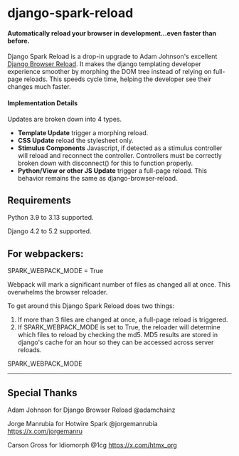 # django-spark-reload
#### Automatically reload your browser in development...even faster than before.
Django Spark Reload is a drop-in upgrade to Adam Johnson's excellent [Django Browser Reload](https://github.com/adamchainz/django-browser-reload).  It makes the django templating developer experience smoother by morphing the DOM tree instead of relying on full-page reloads.  This speeds cycle time, helping the developer see their changes much faster.


#### Implementation Details
Updates are broken down into 4 types.

* **Template Update** trigger a morphing reload.
* **CSS Update** reload the stylesheet only.
* **Stimulus Components** Javascript, if detected as a stimulus controller will reload and reconnect the controller.  Controllers must be correctly broken down with disconnect() for this to function properly.
* **Python/View or other JS Update** trigger a full-page reload.  This behavior remains the same as django-browser-reload.

## Requirements
Python 3.9 to 3.13 supported.

Django 4.2 to 5.2 supported.


## For webpackers:
SPARK_WEBPACK_MODE = True

Webpack will mark a significant number of files as changed all at once.  This overwhelms the browser reloader.

To get around this Django Spark Reload does two things:

  1) If more than 3 files are changed at once, a full-page reload is triggered.
  2) If SPARK_WEBPACK_MODE is set to True, the reloader will determine which files to reload by checking the md5.  MD5 results are stored in django's cache for an hour so they can be accessed across server reloads.

SPARK_WEBPACK_MODE

---

## Special Thanks

Adam Johnson for Django Browser Reload
@adamchainz

Jorge Manrubia for Hotwire Spark
@jorgemanrubia
https://x.com/jorgemanru

Carson Gross for Idiomorph
@1cg
https://x.com/htmx_org
